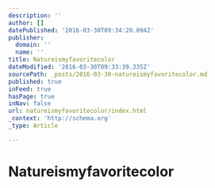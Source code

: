 ```yaml
---
description: ''
author: []
datePublished: '2016-03-30T09:34:20.094Z'
publisher:
  domain: ''
  name: ''
title: Natureismyfavoritecolor
dateModified: '2016-03-30T09:33:39.335Z'
sourcePath: _posts/2016-03-30-natureismyfavoritecolor.md
published: true
inFeed: true
hasPage: true
inNav: false
url: natureismyfavoritecolor/index.html
_context: 'http://schema.org'
_type: Article

---
```

# Natureismyfavoritecolor